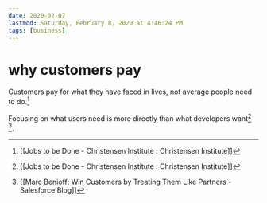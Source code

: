 ```yaml
---
date: 2020-02-07
lastmod: Saturday, February 8, 2020 at 4:46:24 PM
tags: [business]
---
```

# why customers pay

Customers pay for what they have faced in lives, not average people need to do.[^1]

Focusing on what users need is more directly than what developers want[^1] [^2].

[^1]: [[Jobs to be Done - Christensen Institute : Christensen Institute]]
[^2]: [[Marc Benioff: Win Customers by Treating Them Like Partners - Salesforce Blog]]

